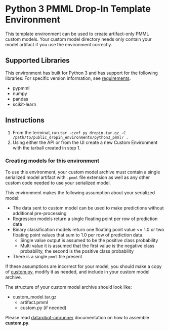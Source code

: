 # Python 3 PMML Drop-In Template Environment

This template environment can be used to create artifact-only PMML custom models.
Your custom model directory needs only contain your model artifact if you use the
environment correctly.

## Supported Libraries

This environment has built for Python 3 and has support for the following libraries:
For specific version information, see [requirements](requirements.txt).

- pypmml
- numpy
- pandas
- scikit-learn

## Instructions

1. From the terminal, run `tar -czvf py_dropin.tar.gz -C /path/to/public_dropin_environments/python3_pmml/ .`
2. Using either the API or from the UI create a new Custom Environment with the tarball created
in step 1.

### Creating models for this environment

To use this environment, your custom model archive must contain a single serialized model artifact
with `.pmml` file extension as well as any other custom code needed to use your serialized model.


This environment makes the following assumption about your serialized model:
- The data sent to custom model can be used to make predictions without
additional pre-processing
- Regression models return a single floating point per row of prediction data
- Binary classification models return one floating point value <= 1.0 or two floating point values that sum to 1.0 per row of prediction data.
  - Single value output is assumed to be the positive class probability
  - Multi value it is assumed that the first value is the negative class probability, the second is the positive class probability
- There is a single `pmml` file present

If these assumptions are incorrect for your model, you should make a copy of [custom.py](https://github.com/datarobot/datarobot-user-models/blob/master/model_templates/python3_pmml/custom.py), modify it as needed, and include in your custom model archive.

The structure of your custom model archive should look like:

- custom_model.tar.gz
  - artifact.pmml
  - custom.py (if needed)

Please read [datarobot-cmrunner](../../custom_model_runner/README.md) documentation on how to assemble **custom.py**.
